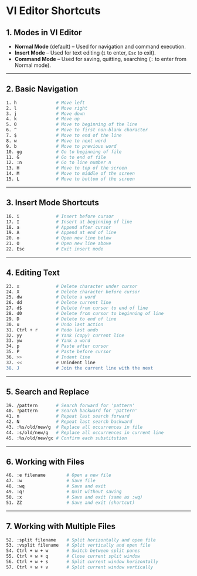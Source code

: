 # VI Editor Shortcuts

## 1. Modes in VI Editor
- **Normal Mode** (default) – Used for navigation and command execution.
- **Insert Mode** – Used for text editing (`i` to enter, `Esc` to exit).
- **Command Mode** – Used for saving, quitting, searching (`:` to enter from Normal mode).

---

## 2. Basic Navigation

```bash
1. h               # Move left  
2. l               # Move right  
3. j               # Move down  
4. k               # Move up  
5. 0               # Move to beginning of the line  
6. ^               # Move to first non-blank character  
7. $               # Move to end of the line  
8. w               # Move to next word  
9. b               # Move to previous word  
10. gg             # Go to beginning of file  
11. G              # Go to end of file  
12. :n             # Go to line number n  
13. H              # Move to top of the screen  
14. M              # Move to middle of the screen  
15. L              # Move to bottom of the screen  
```

---

## 3. Insert Mode Shortcuts

```bash
16. i              # Insert before cursor  
17. I              # Insert at beginning of line  
18. a              # Append after cursor  
19. A              # Append at end of line  
20. o              # Open new line below  
21. O              # Open new line above  
22. Esc            # Exit insert mode  
```

---

## 4. Editing Text

```bash
23. x              # Delete character under cursor  
24. X              # Delete character before cursor  
25. dw             # Delete a word  
26. dd             # Delete current line  
27. d$             # Delete from cursor to end of line  
28. d0             # Delete from cursor to beginning of line  
29. D              # Delete to end of line  
30. u              # Undo last action  
31. Ctrl + r       # Redo last undo  
32. yy             # Yank (copy) current line  
33. yw             # Yank a word  
34. p              # Paste after cursor  
35. P              # Paste before cursor  
36. >>             # Indent line  
37. <<             # Unindent line  
38. J              # Join the current line with the next  
```

---

## 5. Search and Replace

```bash
39. /pattern       # Search forward for 'pattern'  
40. ?pattern       # Search backward for 'pattern'  
41. n              # Repeat last search forward  
42. N              # Repeat last search backward  
43. :%s/old/new/g  # Replace all occurrences in file  
44. :s/old/new/g   # Replace all occurrences in current line  
45. :%s/old/new/gc # Confirm each substitution  
```

---

## 6. Working with Files

```bash
46. :e filename        # Open a new file  
47. :w                 # Save file  
48. :wq                # Save and exit  
49. :q!                # Quit without saving  
50. :x                 # Save and exit (same as :wq)  
51. ZZ                 # Save and exit (shortcut)  
```

---

## 7. Working with Multiple Files

```bash
52. :split filename    # Split horizontally and open file  
53. :vsplit filename   # Split vertically and open file  
54. Ctrl + w + w       # Switch between split panes  
55. Ctrl + w + q       # Close current split window  
56. Ctrl + w + s       # Split current window horizontally  
57. Ctrl + w + v       # Split current window vertically  
```
